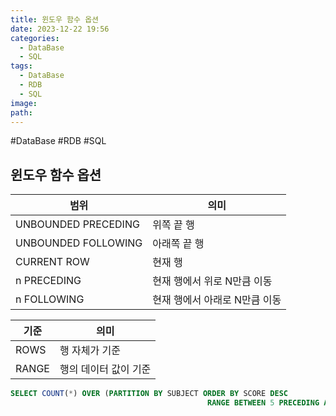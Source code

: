 ```yaml
---
title: 윈도우 함수 옵션
date: 2023-12-22 19:56
categories:
  - DataBase
  - SQL
tags:
  - DataBase
  - RDB
  - SQL
image: 
path:
---
```

#DataBase #RDB #SQL 

## 윈도우 함수 옵션

|범위|의미|
|---|---|
|UNBOUNDED PRECEDING|위쪽 끝 행|
|UNBOUNDED FOLLOWING|아래쪽 끝 행|
|CURRENT ROW|현재 행|
|n PRECEDING|현재 행에서 위로 N만큼 이동|
|n FOLLOWING|현재 행에서 아래로 N만큼 이동|

|기준|의미|
|---|---|
|ROWS|행 자체가 기준|
|RANGE|행의 데이터 값이 기준|

```sql
SELECT COUNT(*) OVER (PARTITION BY SUBJECT ORDER BY SCORE DESC
											RANGE BETWEEN 5 PRECEDING AND 5 FOLLOWING) AS SIMILAR_COUNT --본인 점수 +-5점--
```
